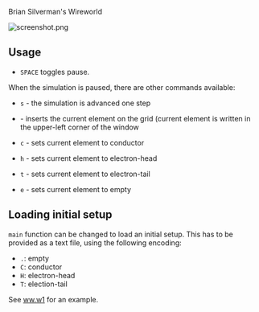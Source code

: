 Brian Silverman's Wireworld

![screenshot.png]()

## Usage

- `SPACE` toggles pause.

When the simulation is paused, there are other commands available:

- `s` - the simulation is advanced one step

- <left mouse click> - inserts the current element on the grid
  (current element is written in the upper-left corner of the window

- `c` - sets current element to conductor

- `h` - sets current element to electron-head

- `t` - sets current element to electron-tail

- `e` - sets current element to empty

## Loading initial setup

`main` function can be changed to load an initial setup.
This has to be provided as a text file, using the following encoding:

-  `.`: empty
-  `C`: conductor
-  `H`: electron-head
-  `T`: election-tail

See [ww.w1]() for an example.
